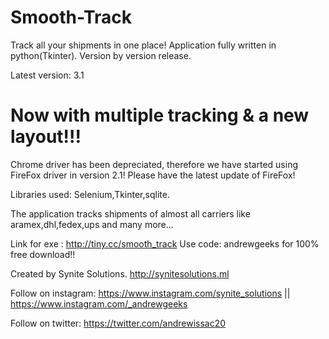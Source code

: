 # Smooth-Track
Track all your shipments in one place! Application fully written in python(Tkinter).
Version by version release.

Latest version: 3.1
# Now with multiple tracking & a new layout!!!
Chrome driver has been depreciated, therefore we have started using FireFox driver in version 2.1!
Please have the latest update of FireFox!

Libraries used: Selenium,Tkinter,sqlite.

The application tracks shipments of almost all carriers like aramex,dhl,fedex,ups and many more...

Link for exe : <http://tiny.cc/smooth_track>
Use code: andrewgeeks 
for 100% free download!!

Created by Synite Solutions. <http://synitesolutions.ml>

Follow on instagram: <https://www.instagram.com/synite_solutions> || <https://www.instagram.com/_andrewgeeks>

Follow on twitter: <https://twitter.com/andrewissac20>
